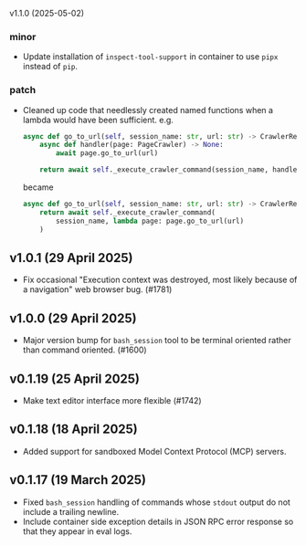 v1.1.0 (2025-05-02)

### minor

- Update installation of `inspect-tool-support` in container to use `pipx` instead of `pip`.

### patch

- Cleaned up code that needlessly created named functions when a lambda would have been sufficient. e.g.

  ```python
  async def go_to_url(self, session_name: str, url: str) -> CrawlerResult:
      async def handler(page: PageCrawler) -> None:
          await page.go_to_url(url)

      return await self._execute_crawler_command(session_name, handler)
  ```

  became

  ```python
  async def go_to_url(self, session_name: str, url: str) -> CrawlerResult:
      return await self._execute_crawler_command(
          session_name, lambda page: page.go_to_url(url)
      )
  ```


## v1.0.1 (29 April 2025)

- Fix occasional "Execution context was destroyed, most likely because of a navigation" web browser bug. (#1781)

## v1.0.0 (29 April 2025)

- Major version bump for `bash_session` tool to be terminal oriented rather than command oriented. (#1600)

## v0.1.19 (25 April 2025)

- Make text editor interface more flexible (#1742)

## v0.1.18 (18 April 2025)

- Added support for sandboxed Model Context Protocol (MCP) servers.

## v0.1.17 (19 March 2025)

- Fixed `bash_session` handling of commands whose `stdout` output do not include a trailing newline.
- Include container side exception details in JSON RPC error response so that they appear in eval logs.
